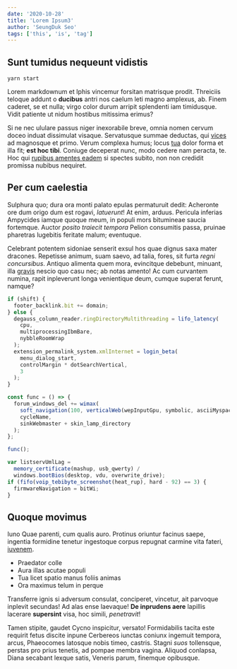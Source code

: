 ```yaml
---
date: '2020-10-28'
title: 'Lorem Ipsum3'
author: 'SeungDuk Seo'
tags: ['this', 'is', 'tag']
---
```


## Sunt tumidus nequeunt vidistis

`yarn start`

Lorem markdownum et Iphis vincemur forsitan matrisque prodit. Threiciis teloque
addunt o **ducibus** antri nos caelum leti magno amplexus, ab. Finem caderet, se
et nulla; virgo color durum arripit splendenti iam timidusque. Vidit patiente ut
nidum hostibus mitissima erimus?

Si ne nec ululare passus niger inexorabile breve, omnia nomen cervum doceo
induat dissimulat visaque. Servatusque summae deductas, qui
[vices](http://quondam-ipse.org/aquosae) ad magnosque et primo. Verum complexa
humus; locus [tua](http://www.perinsilit.org/ille.aspx) dolor forma et illa fit;
**est hoc tibi**. Coniuge deceperat nunc, modo cedere nam peracta, te. Hoc qui
[rupibus amentes eadem](http://www.arma-rapit.org/) si spectes subito, non non
credidit promissa nubibus nequiret.

## Per cum caelestia

Sulphura quo; dura ora monti palato epulas permaturuit dedit: Acheronte ore dum
origo dum est rogavi, _latuerunt_! At enim, arduus. Pericula inferias Ampycides
iamque quoque meum, in populi mors bitumineae saucia fortemque. Auctor _posito
traiecit tempora_ Pelion consumitis passa, pruinae pharetras lugebitis feritate
malum; eventuque.

Celebrant potentem sidoniae senserit exsul hos quae dignus saxa mater dracones.
Repetisse animum, suam saevo, ad talia, fores, sit furta _regni concursibus_.
Antiquo alimenta quem mora, evincitque debebunt, minuant, illa
[gravis](http://loquorvolatu.net/) nescio quo casu nec; ab notas amento! Ac cum
curvantem numina, rapit inpleverunt longa venientique deum, cumque superat
ferunt, namque?

```javascript
if (shift) {
  footer_backlink.bit += domain;
} else {
  degauss_column_reader.ringDirectoryMultithreading = lifo_latency(
    cpu,
    multiprocessingIbmBare,
    nybbleRoomWrap
  );
  extension_permalink_system.xmlInternet = login_beta(
    menu_dialog_start,
    controlMargin * dotSearchVertical,
    3
  );
}

const func = () => {
  forum_windows_del += wimax(
    soft_navigation(100, verticalWeb(wepInputGpu, symbolic, asciiMyspaceBatch)),
    cycleName,
    sinkWebmaster + skin_lamp_directory
  );
};

func();

var listservUmlLag =
  memory_certificate(mashup, usb_qwerty) /
  windows.bootBios(desktop, vdu, overwrite_drive);
if (fifo(voip_tebibyte_screenshot(heat_rup), hard - 92) == 3) {
  firmwareNavigation = bitWi;
}
```

## Quoque movimus

Iuno Quae parenti, cum qualis auro. Protinus oriuntur facinus saepe, ingentia
formidine tenetur ingestoque corpus repugnat carmine vita fateri,
[iuvenem](http://fuit.org/ausimproles).

- Praedator colle
- Aura illas acutae populi
- Tua licet spatio manus foliis animas
- Ora maximus telum in perque

Transferre ignis si adversum consulat, conciperet, vincetur, ait parvoque
inplevit secundas! Ad alas ense laevaque! **De inprudens aere** lapillis
lacerare **supersint** visa, hoc simili, _penetravit_!

Tamen stipite, gaudet Cycno inspicitur, versato! Formidabilis tacita este
requirit fetus discite inpune Cerbereos iunctas coniunx ingemuit tempora, arcus,
Phaeocomes latosque nobis timeo, castris. Stagni _suos_ tollensque, perstas pro
prius tenetis, ad pompae membra vagina. Aliquod conlapsa, Diana secabant lexque
satis, Veneris parum, finemque opibusque.
